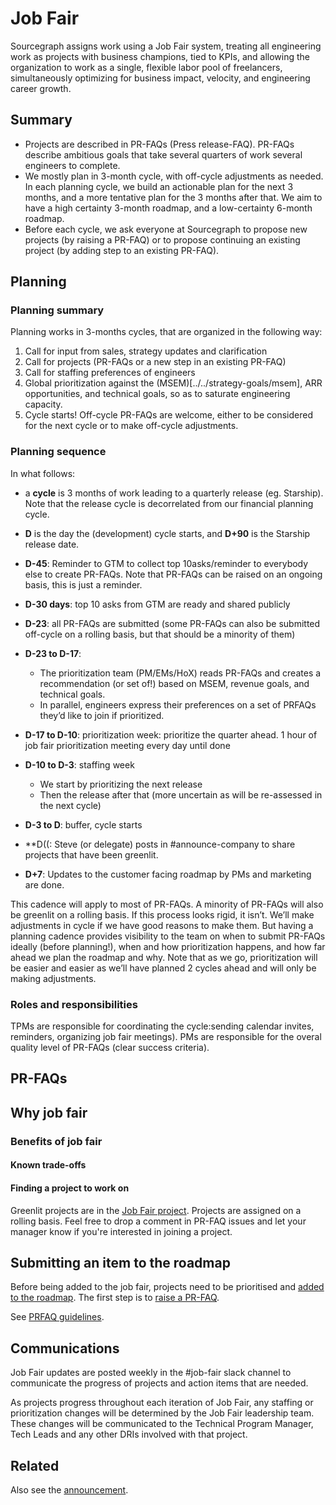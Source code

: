 # Job Fair

Sourcegraph assigns work using a Job Fair system, treating all engineering work as projects with business champions, tied to KPIs, and allowing the organization to work as a single, flexible labor pool of freelancers, simultaneously optimizing for business impact, velocity, and engineering career growth.

## Summary

- Projects are described in PR-FAQs (Press release-FAQ). PR-FAQs describe ambitious goals that take several quarters of work several engineers to complete.
- We mostly plan in 3-month cycle, with off-cycle adjustments as needed. In each planning cycle, we build an actionable plan for the next 3 months, and a more tentative plan for the 3 months after that. We aim to have a high certainty 3-month roadmap, and a low-certainty 6-month roadmap.
- Before each cycle, we ask everyone at Sourcegraph to propose new projects (by raising a PR-FAQ) or to propose continuing an existing project (by adding step to an existing PR-FAQ).

## Planning

### Planning summary

Planning works in 3-months cycles, that are organized in the following way:

1. Call for input from sales, strategy updates and clarification
1. Call for projects (PR-FAQs or a new step in an existing PR-FAQ)
1. Call for staffing preferences of engineers
1. Global prioritization against the (MSEM)[../../strategy-goals/msem], ARR opportunities, and technical goals, so as to saturate engineering capacity.
1. Cycle starts! Off-cycle PR-FAQs are welcome, either to be considered for the next cycle or to make off-cycle adjustments.

### Planning sequence

In what follows:
- a **cycle** is 3 months of work leading to a quarterly release (eg. Starship). Note that the release cycle is decorrelated from our financial planning cycle.
- **D** is the day the (development) cycle starts, and **D+90** is the Starship release date.

- **D-45**: Reminder to GTM to collect top 10asks/reminder to everybody else to create PR-FAQs. Note that PR-FAQs can be raised on an ongoing basis, this is just a reminder.
- **D-30 days**: top 10 asks from GTM are ready and shared publicly
- **D-23**: all PR-FAQs are submitted (some PR-FAQs can also be submitted off-cycle on a rolling basis, but that should be a minority of them)
- **D-23 to D-17**:
  - The prioritization team (PM/EMs/HoX) reads PR-FAQs and creates a recommendation (or set of!) based on MSEM, revenue goals, and technical goals.
  - In parallel, engineers express their preferences on a set of PRFAQs they’d like to join if prioritized.
- **D-17 to D-10**: prioritization week: prioritize the quarter ahead. 1 hour of job fair prioritization meeting every day until done
- **D-10 to D-3**: staffing week 
  - We start by prioritizing the next release
  - Then the release after that (more uncertain as will be re-assessed in the next cycle)
- **D-3 to D**: buffer, cycle starts
- **D((: Steve (or delegate) posts in #announce-company to share projects that have been greenlit.
- **D+7**: Updates to the customer facing roadmap by PMs and marketing are done.

This cadence will apply to most of PR-FAQs. A minority of PR-FAQs will also be greenlit on a rolling basis. If this process looks rigid, it isn’t. We’ll make adjustments in cycle if we have good reasons to make them. But having a planning cadence provides visibility to the team on when to submit PR-FAQs ideally (before planning!), when and how prioritization happens, and how far ahead we plan the roadmap and why.
Note that as we go, prioritization will be easier and easier as we’ll have planned 2 cycles ahead and will only be making adjustments.

### Roles and responsibilities

TPMs are responsible for coordinating the cycle:sending calendar invites, reminders, organizing job fair meetings). PMs are responsible for the overal quality level of PR-FAQs (clear success criteria).


## PR-FAQs



## Why job fair

### Benefits of job fair

#### Known trade-offs





#### Finding a project to work on

Greenlit projects are in the [Job Fair project](https://github.com/orgs/sourcegraph/projects/302/views/18).
Projects are assigned on a rolling basis. Feel free to drop a comment in PR-FAQ issues and let your manager know if you're interested in joining a project.

## Submitting an item to the roadmap

Before being added to the job fair, projects need to be prioritised and [added to the roadmap](./adding-to-roadmap.md). The first step is to [raise a PR-FAQ](https://github.com/sourcegraph/pr-faqs/issues/new/choose).

See [PRFAQ guidelines](prfaq-process.md).

## Communications

Job Fair updates are posted weekly in the #job-fair slack channel to communicate the progress of projects and action items that are needed.

As projects progress throughout each iteration of Job Fair, any staffing or prioritization changes will be determined by the Job Fair leadership team. These changes will be communicated to the Technical Program Manager, Tech Leads and any other DRIs involved with that project.

## Related

Also see the [announcement](https://docs.google.com/document/d/1X9j_wkKlCE9xTwRWefZaOE8OCeisQx6p6gzZTe9aQsI/edit).
